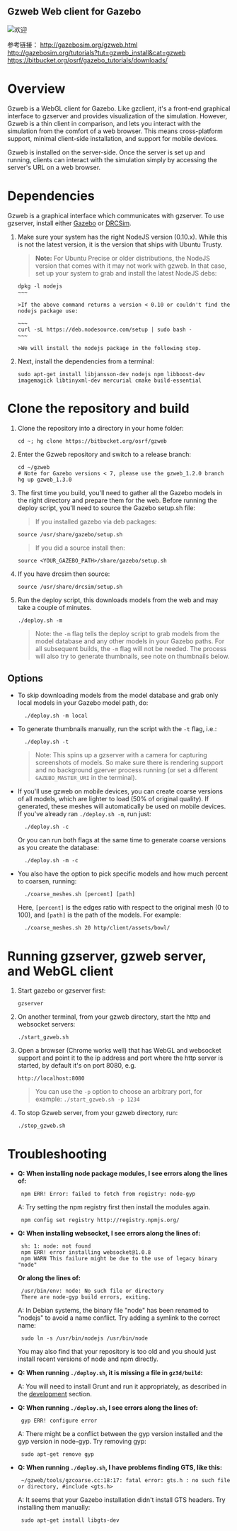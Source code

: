 
## Gzweb  Web client for Gazebo

![欢迎](http://gazebosim.org/assets/gzweb/gzweb_main-504c098cdc32f9b2c92b84d85264634d.png "欢迎！")  

参考链接：
http://gazebosim.org/gzweb.html  
http://gazebosim.org/tutorials?tut=gzweb_install&cat=gzweb  
https://bitbucket.org/osrf/gazebo_tutorials/downloads/  

# Overview
Gzweb is a WebGL client for Gazebo. Like gzclient, it's a front-end graphical interface to gzserver and provides visualization of the simulation. However, Gzweb is a thin client in comparison, and lets you interact with the simulation from the comfort of a web browser. This means cross-platform support, minimal client-side installation, and support for mobile devices.


Gzweb is installed on the server-side. Once the server is set up and running, clients can interact with the simulation simply by accessing the server's URL on a web browser.

# Dependencies

Gzweb is a graphical interface which communicates with gzserver. To use
 gzserver, install either [Gazebo](http://gazebosim.org/install) or [DRCSim](http://gazebosim.org/tutorials?tut=drcsim_install&cat=drcsim).

 1. Make sure your system has the right NodeJS version (0.10.x). While this is
 not the latest version, it is the version that ships with Ubuntu Trusty.

    >**Note:** For Ubuntu Precise or older distributions, the NodeJS version that comes with it may not work with gzweb. In that case, set up your system to grab and install the latest NodeJS debs:

    ~~~~
    dpkg -l nodejs
    ~~~

    >If the above command returns a version < 0.10 or couldn't find the nodejs package use:

    ~~~
    curl -sL https://deb.nodesource.com/setup | sudo bash -
    ~~~

    >We will install the nodejs package in the following step.

 1. Next, install the dependencies from a terminal:

    ~~~
    sudo apt-get install libjansson-dev nodejs npm libboost-dev imagemagick libtinyxml-dev mercurial cmake build-essential
    ~~~


# Clone the repository and build

 1. Clone the repository into a directory in your home folder:

    ~~~
    cd ~; hg clone https://bitbucket.org/osrf/gzweb
    ~~~

 1. Enter the Gzweb repository and switch to a release branch:

    ~~~
    cd ~/gzweb
    # Note for Gazebo versions < 7, please use the gzweb_1.2.0 branch
    hg up gzweb_1.3.0
    ~~~

 1. The first time you build, you'll need to gather all the Gazebo models in the right directory and prepare them for the web. Before running the deploy script, you'll need to source the Gazebo setup.sh file:

    >If you installed gazebo via deb packages:

    ~~~
    source /usr/share/gazebo/setup.sh
    ~~~

    >If you did a source install then:

    ~~~
    source <YOUR_GAZEBO_PATH>/share/gazebo/setup.sh
    ~~~

 1. If you have drcsim then source:

    ~~~
    source /usr/share/drcsim/setup.sh
    ~~~

 1. Run the deploy script, this downloads models from the web and may take a couple of minutes.

    ~~~
    ./deploy.sh -m
    ~~~

    >Note: the `-m` flag tells the deploy script to grab models from the model database and any other models in your Gazebo paths. For all subsequent builds, the `-m` flag will not be needed. The process will also try to generate thumbnails, see note on thumbnails below.

## Options

* To skip downloading models from the model database and grab only local models in your Gazebo model path, do:

        ./deploy.sh -m local

* To generate thumbnails manually, run the script with the `-t` flag, i.e.:

        ./deploy.sh -t

    >Note: This spins up a gzserver with a camera for capturing screenshots of models. So make sure there is rendering support and no background gzerver process running (or set a different `GAZEBO_MASTER_URI` in the terminal).

* If you'll use gzweb on mobile devices, you can create coarse versions of all models, which are lighter to load (50% of original quality). If generated, these meshes will automatically be used on mobile devices. If you've already ran `./deploy.sh -m`, run just:

        ./deploy.sh -c

    Or you can run both flags at the same time to generate coarse versions as you create the database:

        ./deploy.sh -m -c

* You also have the option to pick specific models and how much percent to coarsen, running:

        ./coarse_meshes.sh [percent] [path]

    Here, `[percent]` is the edges ratio with respect to the original mesh (0 to 100), and `[path]` is the path of the models. For example:

        ./coarse_meshes.sh 20 http/client/assets/bowl/

# Running gzserver, gzweb server, and WebGL client

1. Start gazebo or gzserver first:

    ~~~
    gzserver
    ~~~

1. On another terminal, from your gzweb directory, start the http and websocket servers:

    ~~~
    ./start_gzweb.sh
    ~~~

1. Open a browser (Chrome works well) that has WebGL and websocket support and point it to the ip address and port where the http server is started, by default it's on port 8080, e.g.

    ~~~
    http://localhost:8080
    ~~~

    > You can use the `-p` option to choose an arbitrary port, for example: `./start_gzweb.sh -p 1234`

1. To stop Gzweb server, from your gzweb directory, run:

    ~~~
    ./stop_gzweb.sh
    ~~~

# Troubleshooting

 * **Q: When installing node package modules, I see errors along the lines of:**

        npm ERR! Error: failed to fetch from registry: node-gyp

    A: Try setting the npm registry first then install the modules again.

        npm config set registry http://registry.npmjs.org/

 * **Q: When installing websocket, I see errors along the lines of:**

        sh: 1: node: not found
        npm ERR! error installing websocket@1.0.8
        npm WARN This failure might be due to the use of legacy binary "node"

    **Or along the lines of:**

        /usr/bin/env: node: No such file or directory
        There are node-gyp build errors, exiting.

    A: In Debian systems, the binary file "node" has been renamed to "nodejs" to avoid a name conflict. Try adding a symlink to the correct name:

        sudo ln -s /usr/bin/nodejs /usr/bin/node

    You may also find that your repository is too old and you should just install recent versions of node and npm directly.

 * **Q: When running `./deploy.sh`, it is missing a file in `gz3d/build`:**

    A: You will need to install Grunt and run it appropriately, as described in the [development](http://gazebosim.org/tutorials?tut=gzweb_development) section.

 * **Q: When running `./deploy.sh`, I see errors along the lines of:**

        gyp ERR! configure error

    A: There might be a conflict between the gyp version installed and the gyp version in node-gyp. Try removing gyp:

        sudo apt-get remove gyp

 * **Q: When running `./deploy.sh`, I have problems finding GTS, like this:**

        ~/gzweb/tools/gzcoarse.cc:18:17: fatal error: gts.h : no such file or directory, #include <gts.h>

    A: It seems that your Gazebo installation didn't install GTS headers. Try installing them manually:

        sudo apt-get install libgts-dev
